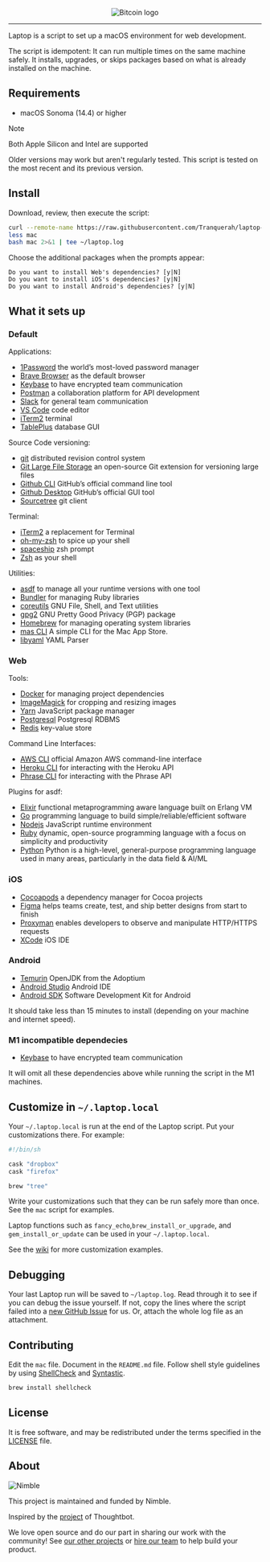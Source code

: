 <p align="center">
  <img alt="Bitcoin logo" src="https://assets.coingecko.com/coins/images/1/standard/bitcoin.png" />
</p>

---

Laptop is a script to set up a macOS environment for web development.

The script is idempotent: It can run multiple times on the same machine safely.
It installs, upgrades, or skips packages
based on what is already installed on the machine.

## Requirements

- macOS Sonoma (14.4) or higher

> [!NOTE]
> Both Apple Silicon and Intel are supported

Older versions may work but aren't regularly tested. This script is tested on the most recent and its previous version.

## Install

Download, review, then execute the script:

```bash
curl --remote-name https://raw.githubusercontent.com/Tranquerah/laptop-setup/master/mac
less mac
bash mac 2>&1 | tee ~/laptop.log
```

Choose the additional packages when the prompts appear:

```text
Do you want to install Web's dependencies? [y|N]
Do you want to install iOS's dependencies? [y|N]
Do you want to install Android's dependencies? [y|N]
```

## What it sets up

### Default

Applications:

- [1Password] the world’s most-loved password manager
- [Brave Browser] as the default browser
- [Keybase] to have encrypted team communication
- [Postman] a collaboration platform for API development
- [Slack] for general team communication
- [VS Code] code editor
- [iTerm2] terminal
- [TablePlus] database GUI

[1password]: https://1password.com/
[brave browser]: https://www.brave.com/
[keybase]: https://keybase.io/
[postman]: https://www.postman.com/
[slack]: https://www.slack.com/
[vs code]: https://code.visualstudio.com/
[iterm2]: https://iterm2.com/
[tableplus]: https://tableplus.com/

Source Code versioning:

- [git] distributed revision control system
- [Git Large File Storage] an open-source Git extension for versioning large files
- [Github CLI] GitHub’s official command line tool
- [Github Desktop] GitHub’s official GUI tool
- [Sourcetree] git client

[git]: https://git-scm.com
[github cli]: https://github.com/cli/cli
[github desktop]: https://desktop.github.com/
[git large file storage]: https://git-lfs.github.com/
[sourcetree]: https://www.sourcetreeapp.com/

Terminal:

- [iTerm2] a replacement for Terminal
- [oh-my-zsh] to spice up your shell
- [spaceship] zsh prompt
- [Zsh] as your shell

[iterm2]: https://www.iterm2.com/
[oh-my-zsh]: https://ohmyz.sh/
[spaceship]: https://spaceship-prompt.sh/
[zsh]: https://www.zsh.org/

Utilities:

- [asdf] to manage all your runtime versions with one tool
- [Bundler] for managing Ruby libraries
- [coreutils] GNU File, Shell, and Text utilities
- [gpg2] GNU Pretty Good Privacy (PGP) package
- [Homebrew] for managing operating system libraries
- [mas CLI] A simple CLI for the Mac App Store.
- [libyaml] YAML Parser

[asdf]: https://asdf-vm.com/
[bundler]: https://bundler.io/
[coreutils]: https://www.gnu.org/software/coreutils
[gpg2]: https://gnupg.org/
[homebrew]: https://brew.sh/
[mas cli]: https://github.com/mas-cli/mas
[libyaml]: https://github.com/yaml/libyaml

### Web

Tools:

- [Docker] for managing project dependencies
- [ImageMagick] for cropping and resizing images
- [Yarn] JavaScript package manager
- [Postgresql] Postgresql RDBMS
- [Redis] key-value store

[docker]: https://www.docker.com/community-edition
[imagemagick]: https://www.imagemagick.org/
[yarn]: https://yarnpkg.com/
[postgresql]: https://www.postgresql.org/
[redis]: https://redis.io/

Command Line Interfaces:

- [AWS CLI] official Amazon AWS command-line interface
- [Heroku CLI] for interacting with the Heroku API
- [Phrase CLI] for interacting with the Phrase API

[heroku cli]: https://toolbelt.heroku.com/
[aws cli]: https://aws.amazon.com/cli/
[phrase cli]: https://phrase.com/cli/

Plugins for asdf:

- [Elixir] functional metaprogramming aware language built on Erlang VM
- [Go] programming language to build simple/reliable/efficient software
- [Nodejs] JavaScript runtime environment
- [Ruby] dynamic, open-source programming language with a focus on simplicity and productivity
- [Python] Python is a high-level, general-purpose programming language used in many areas, particularly in the data field & AI/ML

[elixir]: https://elixir-lang.org/
[go]: https://golang.org
[nodejs]: https://nodejs.org/
[ruby]: https://www.ruby-lang.org/en/
[python]: https://www.python.org/

### iOS

- [Cocoapods] a dependency manager for Cocoa projects
- [Figma] helps teams create, test, and ship better designs from start to finish
- [Proxyman] enables developers to observe and manipulate HTTP/HTTPS requests
- [XCode] iOS IDE

[cocoapods]: https://cocoapods.org/
[figma]: https://www.figma.com/
[proxyman]: https://proxyman.io/
[xcode]: https://developer.apple.com/xcode/

### Android

- [Temurin] OpenJDK from the Adoptium
- [Android Studio] Android IDE
- [Android SDK] Software Development Kit for Android

[temurin]: https://adoptium.net
[android studio]: https://developer.android.com/studio/index.html
[android sdk]: https://developer.android.com/studio/releases/sdk-tools

It should take less than 15 minutes to install (depending on your machine and internet speed).

### M1 incompatible dependecies

- [Keybase] to have encrypted team communication

It will omit all these dependencies above while running the script in the M1 machines.

## Customize in `~/.laptop.local`

Your `~/.laptop.local` is run at the end of the Laptop script.
Put your customizations there.
For example:

```sh
#!/bin/sh

cask "dropbox"
cask "firefox"

brew "tree"
```

Write your customizations such that they can be run safely more than once.
See the `mac` script for examples.

Laptop functions such as `fancy_echo`,`brew_install_or_upgrade`,
and `gem_install_or_update` can be used in your `~/.laptop.local`.

See the [wiki](https://github.com/thoughtbot/laptop/wiki)
for more customization examples.

## Debugging

Your last Laptop run will be saved to `~/laptop.log`.
Read through it to see if you can debug the issue yourself.
If not, copy the lines where the script failed into a
[new GitHub Issue](https://github.com/nimblehq/laptop/issues/new) for us.
Or, attach the whole log file as an attachment.

## Contributing

Edit the `mac` file.
Document in the `README.md` file.
Follow shell style guidelines by using [ShellCheck] and [Syntastic].

```sh
brew install shellcheck
```

[shellcheck]: https://www.shellcheck.net/about.html
[syntastic]: https://github.com/scrooloose/syntastic

## License

It is free software,
and may be redistributed under the terms specified in the [LICENSE] file.

[license]: LICENSE

## About

![Nimble](https://assets.nimblehq.co/logo/dark/logo-dark-text-160.png)

This project is maintained and funded by Nimble.

Inspired by the [project] of Thoughtbot.

We love open source and do our part in sharing our work with the community!
See [our other projects][community] or [hire our team][hire] to help build your product.

[project]: https://github.com/thoughtbot/laptop
[community]: https://github.com/nimblehq
[hire]: https://nimblehq.co/
